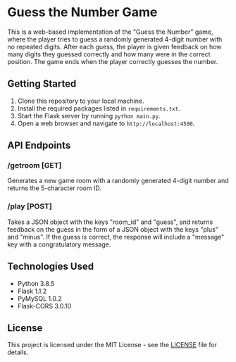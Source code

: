 # Guess the Number Game

This is a web-based implementation of the "Guess the Number" game, where the player tries to guess a randomly generated 4-digit number with no repeated digits. After each guess, the player is given feedback on how many digits they guessed correctly and how many were in the correct position. The game ends when the player correctly guesses the number.

## Getting Started

1. Clone this repository to your local machine.
2. Install the required packages listed in `requirements.txt`.
3. Start the Flask server by running `python main.py`.
4. Open a web browser and navigate to `http://localhost:4500`.

## API Endpoints

### /getroom [GET]
Generates a new game room with a randomly generated 4-digit number and returns the 5-character room ID.

### /play [POST]
Takes a JSON object with the keys "room_id" and "guess", and returns feedback on the guess in the form of a JSON object with the keys "plus" and "minus". If the guess is correct, the response will include a "message" key with a congratulatory message.

## Technologies Used

- Python 3.8.5
- Flask 1.1.2
- PyMySQL 1.0.2
- Flask-CORS 3.0.10

## License

This project is licensed under the MIT License - see the [LICENSE](LICENSE) file for details.
